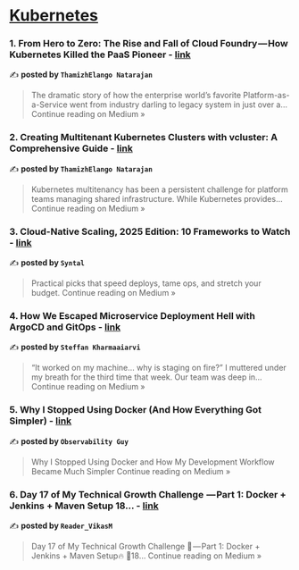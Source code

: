 
<h1><a href=https://medium.com/tag/kubernetes/recommended target="_blank" rel="noopener noreferrer">Kubernetes</a></h1>
<h3>1. From Hero to Zero: The Rise and Fall of Cloud Foundry — How Kubernetes Killed the PaaS Pioneer - <a href="https://thamizhelango.medium.com/from-hero-to-zero-the-rise-and-fall-of-cloud-foundry-how-kubernetes-killed-the-paas-pioneer-708c06195de9?source=rss------kubernetes-5" target="_blank" rel="noopener noreferrer">link</a></h3>

✍️ **posted by `ThamizhElango Natarajan`**

<blockquote>The dramatic story of how the enterprise world’s favorite Platform-as-a-Service went from industry darling to legacy system in just over a…
Continue reading on Medium »</blockquote>

<h3>2. Creating Multitenant Kubernetes Clusters with vcluster: A Comprehensive Guide - <a href="https://thamizhelango.medium.com/creating-multitenant-kubernetes-clusters-with-vcluster-a-comprehensive-guide-3944c9627899?source=rss------kubernetes-5" target="_blank" rel="noopener noreferrer">link</a></h3>

✍️ **posted by `ThamizhElango Natarajan`**

<blockquote>Kubernetes multitenancy has been a persistent challenge for platform teams managing shared infrastructure. While Kubernetes provides…
Continue reading on Medium »</blockquote>

<h3>3. Cloud-Native Scaling, 2025 Edition: 10 Frameworks to Watch - <a href="https://medium.com/@sparknp1/cloud-native-scaling-2025-edition-10-frameworks-to-watch-af7a8dfeac28?source=rss------kubernetes-5" target="_blank" rel="noopener noreferrer">link</a></h3>

✍️ **posted by `Syntal`**

<blockquote>Practical picks that speed deploys, tame ops, and stretch your budget.
Continue reading on Medium »</blockquote>

<h3>4. How We Escaped Microservice Deployment Hell with ArgoCD and GitOps - <a href="https://medium.com/@steffankharmaaiarvi/how-we-escaped-microservice-deployment-hell-with-argocd-and-gitops-74e68a18454f?source=rss------kubernetes-5" target="_blank" rel="noopener noreferrer">link</a></h3>

✍️ **posted by `Steffan Kharmaaiarvi`**

<blockquote>“It worked on my machine… why is staging on fire?” I muttered under my breath for the third time that week. Our team was deep in…
Continue reading on Medium »</blockquote>

<h3>5. Why I Stopped Using Docker (And How Everything Got Simpler) - <a href="https://observabilityguy.medium.com/why-i-stopped-using-docker-and-how-everything-got-simpler-70e5461e42df?source=rss------kubernetes-5" target="_blank" rel="noopener noreferrer">link</a></h3>

✍️ **posted by `Observability Guy`**

<blockquote>Why I Stopped Using Docker and How My Development Workflow Became Much Simpler
Continue reading on Medium »</blockquote>

<h3>6. Day 17 of My Technical Growth Challenge  — Part 1: Docker + Jenkins + Maven Setup  18… - <a href="https://medium.com/@Reader_VikasM/day-17-of-my-technical-growth-challenge-part-1-docker-jenkins-maven-setup-18-5ac3dad85a5c?source=rss------kubernetes-5" target="_blank" rel="noopener noreferrer">link</a></h3>

✍️ **posted by `Reader_VikasM`**

<blockquote>Day 17 of My Technical Growth Challenge 🚀 — Part 1: Docker + Jenkins + Maven Setup🔥 📅18…
Continue reading on Medium »</blockquote>

